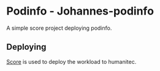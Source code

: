 # Podinfo - Johannes-podinfo

A simple score project deploying podinfo.

## Deploying

[Score](https://score.dev/) is used to deploy the workload to humanitec.
